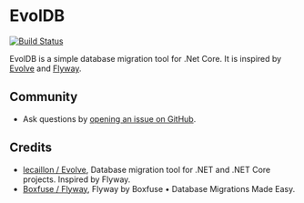 # EvolDB

[![Build Status](https://monbsoft.visualstudio.com/EvolDB/_apis/build/status/EvolDB%20Continuous?branchName=dev-cli)](https://monbsoft.visualstudio.com/EvolDB/_build/latest?definitionId=2&branchName=dev-cli)

EvolDB is a simple database migration tool for .Net Core. It is inspired by [Evolve](https://github.com/lecaillon/Evolve) and [Flyway](https://flywaydb.org/).

## Community

- Ask questions by [opening an issue on GitHub](https://github.com/Monbsoft/EvolDB/issues).

## Credits

- [lecaillon / Evolve](https://github.com/lecaillon/Evolve), Database migration tool for .NET and .NET Core projects. Inspired by Flyway.
- [Boxfuse / Flyway](https://flywaydb.org/), Flyway by Boxfuse • Database Migrations Made Easy.

